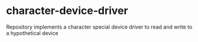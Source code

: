 # character-device-driver
Repository implements a character special device driver to read and write to a hypothetical device
